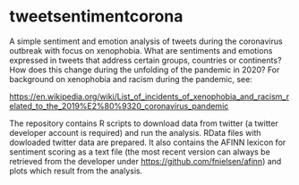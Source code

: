 # tweetsentimentcorona
A simple sentiment and emotion analysis of tweets during the coronavirus outbreak with focus on xenophobia. What are sentiments and emotions expressed in tweets that address certain groups, countries or continents? How does this change during the unfolding of the pandemic in 2020? For background on xenophobia and racism during the pandemic, see:

https://en.wikipedia.org/wiki/List_of_incidents_of_xenophobia_and_racism_related_to_the_2019%E2%80%9320_coronavirus_pandemic

The repository contains R scripts to download data from twitter (a twitter developer account is required) and run the analysis. RData files with dowloaded twitter data are prepared. It also contains the AFINN lexicon for sentiment scoring as a text file (the most recent version can always be retrieved from the developer under https://github.com/fnielsen/afinn) and plots which result from the analysis.

